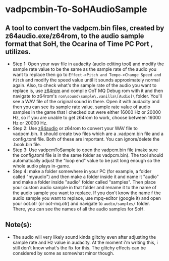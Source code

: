 # vadpcmbin-To-SoHAudioSample
## A tool to convert the vadpcm.bin files, created by z64audio.exe/z64rom, to the audio sample format that SoH, the Ocarina of Time PC Port , utilizes.

* Step 1: Open your wav file in audacity (audio editing tool) and modify the sample rate value to be the same as the sample rate of the audio you want to replace then go to `Effect->Pitch and Tempo->Change Speed and Pitch` and modify the speed value until it sounds approximately normal again. Also, to check what's the sample rate of the audio you want to replace is, use [z64rom](https://github.com/z64tools/z64rom) and compile OoT MQ Debug rom with it and then navigate to z64rom's `rom\sound\sample\.vanilla\[Audio]\` folder. You'll see a WAV file of the original sound in there. Open it with audacity and then you can see its sample rate value. sample rate value of audio samples in the game that I checked out were either 16000 Hz or 20000 Hz, so if you are unable to get z64rom to work, choose between 16000 Hz or 20000 Hz.
* Step 2: Use [z64audio](https://github.com/z64tools/z64audio/releases/tag/2.2.0) or z64rom to convert your WAV file to vadpcm.bin. It should create two files which are a .vadpcm.bin file and a config.toml file. Both of these are important. You can ignore/delete the .book.bin file.
* Step 3: Use vadpcmToSample to open the vadpcm.bin file (make sure the config.toml file is in the same folder as vadpcm.bin). The tool should automatically adjust the "loop end" value to be just long enough so the whole audio plays in-game.
* Step 4: make a folder somewhere in your PC (for example, a folder called "myaudio") and then make a folder inside it and name it "audio" and make a folder inside "audio" folder called "samples". Then place your custom audio sample in that folder and rename it to the name of the audio sample you want to replace. If you don't know the name f the audio sample you want to replace, use mpq-editor (google it) and open your oot.otr (or oot-mq.otr) and navigate to `audio/samples/` folder. There, you can see the names of all the audio samples for SoH.

## Note(s):
* The audio will very likely sound kinda glitchy even after adjusting the sample rate and Hz value in audacity. At the moment i'm writing this, i still don't know what's the fix for this. The glitchy effects can be considered by some as somewhat minor though.
